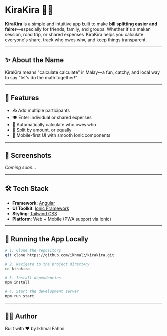 # KiraKira 🧾✨

**KiraKira** is a simple and intuitive app built to make **bill splitting easier and fairer**—especially for friends, family, and groups. Whether it's a makan session, road trip, or shared expenses, KiraKira helps you calculate everyone's share, track who owes who, and keep things transparent.

---

## ✨ About the Name

KiraKira means "calculate calculate" in Malay—a fun, catchy, and local way to say "let's do the math together!"

---

## 🚀 Features

- 📥 Add multiple participants
- 🍽️ Enter individual or shared expenses
- 🧮 Automatically calculate who owes who
- 🔁 Split by amount, or equally
- 📱 Mobile-first UI with smooth Ionic components

---

## 📸 Screenshots

_Coming soon..._

---

## 🛠️ Tech Stack

- **Framework**: [Angular](https://angular.io/)
- **UI Toolkit**: [Ionic Framework](https://ionicframework.com/)
- **Styling**: [Tailwind CSS](https://tailwindcss.com/)
- **Platform**: Web + Mobile (PWA support via Ionic)

---

## 🧪 Running the App Locally

```bash
# 1. Clone the repository
git clone https://github.com/ikhmal2/kirakira.git

# 2. Navigate to the project directory
cd kirakira

# 3. Install dependencies
npm install

# 4. Start the development server
npm run start
```

---

## 👨‍💻 Author

Built with ❤️ by Ikhmal Fahmi
